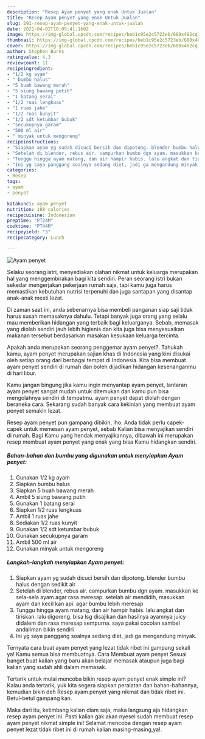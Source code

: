 ```yaml
---
description: "Resep Ayam penyet yang enak Untuk Jualan"
title: "Resep Ayam penyet yang enak Untuk Jualan"
slug: 291-resep-ayam-penyet-yang-enak-untuk-jualan
date: 2021-04-02T10:05:41.160Z
image: https://img-global.cpcdn.com/recipes/beb1c95e2c5723eb/680x482cq70/ayam-penyet-foto-resep-utama.jpg
thumbnail: https://img-global.cpcdn.com/recipes/beb1c95e2c5723eb/680x482cq70/ayam-penyet-foto-resep-utama.jpg
cover: https://img-global.cpcdn.com/recipes/beb1c95e2c5723eb/680x482cq70/ayam-penyet-foto-resep-utama.jpg
author: Stephen Burns
ratingvalue: 4.3
reviewcount: 11
recipeingredient:
- "1/2 kg ayam"
- " bumbu halus"
- "5 buah bawang merah"
- "5 siung bawang putih"
- "1 batang serai"
- "1/2 ruas lengkuas"
- "1 ruas jahe"
- "1/2 ruas kunyit"
- "1/2 sdt ketumbar bubuk"
- "secukupnya garam"
- "500 ml air"
- " minyak untuk mengoreng"
recipeinstructions:
- "Siapkan ayam yg sudah dicuci bersih dan dipotong. blender bumbu halus dengan sedikit air"
- "Setelah di blender, rebus air. campurkan bumbu dgn ayam. masukkan ke sela-sela ayam agar rasa meresap. setelah air mendidih, masukkan ayam dan kecil kan api. agar bumbu lebih meresap"
- "Tunggu hingga ayam matang, dan air hampir habis. lalu angkat dan tiriskan. lalu digoreng. bisa lsg disajikan dan hasilnya ayamnya juicy didalem dan rasa meresap sempurna. saya pakai cocolan sambel andaliman bikin sendiri"
- "Ini yg saya panggang soalnya sedang diet, jadi ga mengandung minyak."
categories:
- Resep
tags:
- ayam
- penyet

katakunci: ayam penyet 
nutrition: 188 calories
recipecuisine: Indonesian
preptime: "PT24M"
cooktime: "PT44M"
recipeyield: "3"
recipecategory: Lunch

---
```



![Ayam penyet](https://img-global.cpcdn.com/recipes/beb1c95e2c5723eb/680x482cq70/ayam-penyet-foto-resep-utama.jpg)

Selaku seorang istri, menyediakan olahan nikmat untuk keluarga merupakan hal yang menggembirakan bagi kita sendiri. Peran seorang istri bukan sekedar mengerjakan pekerjaan rumah saja, tapi kamu juga harus memastikan kebutuhan nutrisi terpenuhi dan juga santapan yang disantap anak-anak mesti lezat.

Di zaman  saat ini, anda sebenarnya bisa membeli panganan siap saji tidak harus susah memasaknya dahulu. Tetapi banyak juga orang yang selalu mau memberikan hidangan yang terbaik bagi keluarganya. Sebab, memasak yang diolah sendiri jauh lebih higienis dan kita juga bisa menyesuaikan makanan tersebut berdasarkan masakan kesukaan keluarga tercinta. 



Apakah anda merupakan seorang penggemar ayam penyet?. Tahukah kamu, ayam penyet merupakan sajian khas di Indonesia yang kini disukai oleh setiap orang dari berbagai tempat di Indonesia. Kita bisa membuat ayam penyet sendiri di rumah dan boleh dijadikan hidangan kesenanganmu di hari libur.

Kamu jangan bingung jika kamu ingin menyantap ayam penyet, lantaran ayam penyet sangat mudah untuk ditemukan dan kamu pun bisa mengolahnya sendiri di tempatmu. ayam penyet dapat diolah dengan beraneka cara. Sekarang sudah banyak cara kekinian yang membuat ayam penyet semakin lezat.

Resep ayam penyet pun gampang dibikin, lho. Anda tidak perlu capek-capek untuk memesan ayam penyet, sebab Kalian bisa menyajikan sendiri di rumah. Bagi Kamu yang hendak menyajikannya, dibawah ini merupakan resep membuat ayam penyet yang enak yang bisa Kamu hidangkan sendiri.

<!--inarticleads1-->

##### Bahan-bahan dan bumbu yang digunakan untuk menyiapkan Ayam penyet:

1. Gunakan 1/2 kg ayam
1. Siapkan  bumbu halus
1. Siapkan 5 buah bawang merah
1. Ambil 5 siung bawang putih
1. Gunakan 1 batang serai
1. Siapkan 1/2 ruas lengkuas
1. Ambil 1 ruas jahe
1. Sediakan 1/2 ruas kunyit
1. Gunakan 1/2 sdt ketumbar bubuk
1. Gunakan secukupnya garam
1. Ambil 500 ml air
1. Gunakan  minyak untuk mengoreng




<!--inarticleads2-->

##### Langkah-langkah menyiapkan Ayam penyet:

1. Siapkan ayam yg sudah dicuci bersih dan dipotong. blender bumbu halus dengan sedikit air
1. Setelah di blender, rebus air. campurkan bumbu dgn ayam. masukkan ke sela-sela ayam agar rasa meresap. setelah air mendidih, masukkan ayam dan kecil kan api. agar bumbu lebih meresap
1. Tunggu hingga ayam matang, dan air hampir habis. lalu angkat dan tiriskan. lalu digoreng. bisa lsg disajikan dan hasilnya ayamnya juicy didalem dan rasa meresap sempurna. saya pakai cocolan sambel andaliman bikin sendiri
1. Ini yg saya panggang soalnya sedang diet, jadi ga mengandung minyak.




Ternyata cara buat ayam penyet yang lezat tidak ribet ini gampang sekali ya! Kamu semua bisa membuatnya. Cara Membuat ayam penyet Sesuai banget buat kalian yang baru akan belajar memasak ataupun juga bagi kalian yang sudah ahli dalam memasak.

Tertarik untuk mulai mencoba bikin resep ayam penyet enak simple ini? Kalau anda tertarik, yuk kita segera siapkan peralatan dan bahan-bahannya, kemudian bikin deh Resep ayam penyet yang nikmat dan tidak ribet ini. Betul-betul gampang kan. 

Maka dari itu, ketimbang kalian diam saja, maka langsung aja hidangkan resep ayam penyet ini. Pasti kalian gak akan nyesel sudah membuat resep ayam penyet nikmat simple ini! Selamat mencoba dengan resep ayam penyet lezat tidak ribet ini di rumah kalian masing-masing,ya!.

